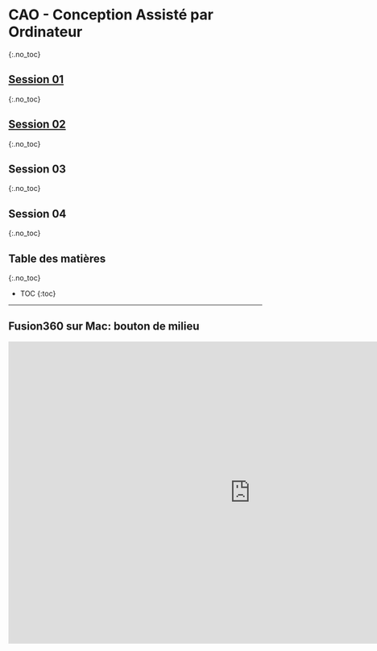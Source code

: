 # CAO - Conception Assisté par Ordinateur
{:.no_toc}

## [Session 01](cao_fr.md)
{:.no_toc}

## [Session 02](cao_2_fr.md)
{:.no_toc}

## Session 03
{:.no_toc}

## Session 04
{:.no_toc}


## Table des matières
{:.no_toc}

* TOC
{:toc}

---

## Fusion360 sur Mac: bouton de milieu

<iframe width="960" height="600" src="https://www.youtube.com/embedQrUhj4vo3Q8?rel=0" frameborder="0" allowfullscreen></iframe>